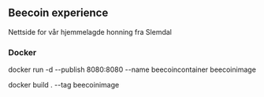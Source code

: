 
## Beecoin experience

Nettside for vår hjemmelagde honning fra Slemdal

### Docker

docker run -d --publish 8080:8080 --name beecoincontainer beecoinimage

docker build . --tag beecoinimage
